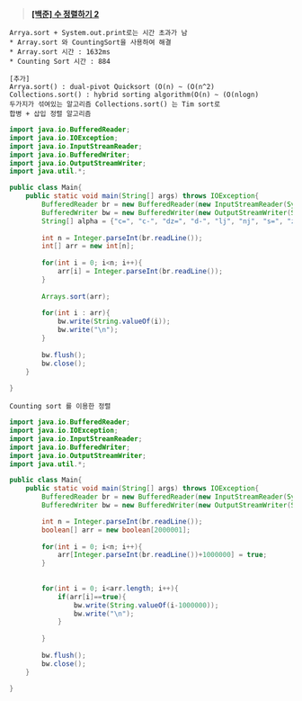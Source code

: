 ﻿
> **[[백준] 수 정렬하기 2](https://www.acmicpc.net/problem/2751)**

	Arrya.sort + System.out.print로는 시간 초과가 남
	* Array.sort 와 CountingSort을 사용하여 해결
	* Array.sort 시간 : 1632ms
	* Counting Sort 시간 : 884

	[추가]
	Arrya.sort() : dual-pivot Quicksort (O(n) ~ (O(n^2)
	Collections.sort() : hybrid sorting algorithm(O(n) ~ (O(nlogn)
	두가지가 섞여있는 알고리즘 Collections.sort() 는 Tim sort로
	합병 + 삽입 정렬 알고리즘
	
```java
import java.io.BufferedReader;
import java.io.IOException;
import java.io.InputStreamReader;
import java.io.BufferedWriter;
import java.io.OutputStreamWriter;
import java.util.*;

public class Main{
    public static void main(String[] args) throws IOException{
        BufferedReader br = new BufferedReader(new InputStreamReader(System.in));
        BufferedWriter bw = new BufferedWriter(new OutputStreamWriter(System.out));
        String[] alpha = {"c=", "c-", "dz=", "d-", "lj", "nj", "s=", "z="};
         
        int n = Integer.parseInt(br.readLine());
        int[] arr = new int[n];
        
        for(int i = 0; i<n; i++){
            arr[i] = Integer.parseInt(br.readLine());
        }
        
        Arrays.sort(arr);
        
        for(int i : arr){
            bw.write(String.valueOf(i));
            bw.write("\n");   
        }
        
        bw.flush();
        bw.close();
    }
    
}
```

	Counting sort 를 이용한 정렬

```java
import java.io.BufferedReader;
import java.io.IOException;
import java.io.InputStreamReader;
import java.io.BufferedWriter;
import java.io.OutputStreamWriter;
import java.util.*;

public class Main{
    public static void main(String[] args) throws IOException{
        BufferedReader br = new BufferedReader(new InputStreamReader(System.in));
        BufferedWriter bw = new BufferedWriter(new OutputStreamWriter(System.out));

        int n = Integer.parseInt(br.readLine());
        boolean[] arr = new boolean[2000001];
        
        for(int i = 0; i<n; i++){
            arr[Integer.parseInt(br.readLine())+1000000] = true;
        }
        
        
        for(int i = 0; i<arr.length; i++){
            if(arr[i]==true){
                bw.write(String.valueOf(i-1000000));
                bw.write("\n");
            }
               
        }
        
        bw.flush();
        bw.close();
    }
    
}

```

